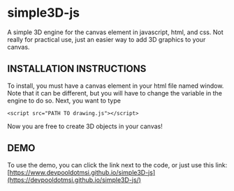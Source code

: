 # simple3D-js
A simple 3D engine for the canvas element in javascript, html, and css. Not really for practical use, just an easier way to add 3D graphics to your canvas.

## INSTALLATION INSTRUCTIONS

To install, you must have a canvas element in your html file named window. Note that it can be different, but you will have to change the variable in the engine to do so. Next, you want to type 
```
<script src="PATH TO drawing.js"></script>
```
Now you are free to create 3D objects in your canvas!

## DEMO

To use the demo, you can click the link next to the code, or just use this link: [https://www.devpooldotmsi.github.io/simple3D-js](https://devpooldotmsi.github.io/simple3D-js/)
